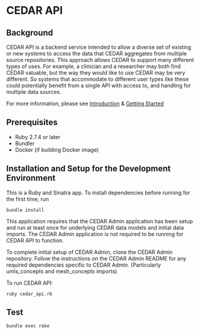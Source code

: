 # CEDAR API

## Background
CEDAR API is a backend service intended to allow a diverse set of existing or new systems to access the data that CEDAR aggregates from multiple source repositories. This approach allows CEDAR to support many different types of uses. For example, a clinician and a researcher may both find CEDAR valuable, but the way they would like to use CEDAR may be very different. So systems that accommodate to different user types like these could potentially benefit from a single API with access to, and handling for multiple data sources.

For more information, please see [Introduction](doc/Introduction.md) & [Getting Started](doc/GettingStarted.md)

## Prerequisites

- Ruby 2.7.4 or later
- Bundler
- Docker (if building Docker image)

## Installation and Setup for the Development Environment

This is a Ruby and Sinatra app. To install dependencies before running for the first time, run

```
bundle install
```

This application requires that the CEDAR Admin application has been setup and run at least once for underlying CEDAR data models and initial data imports. The CEDAR Admin application is not required to be running for CEDAR API to function.

To complete initial setup of CEDAR Admin, clone the CEDAR Admin repository. Follow the instructions on the CEDAR Admin README for any required dependencies specific to CEDAR Admin. (Particularly umls_concepts and mesh_concepts imports)

To run CEDAR API:
```
ruby cedar_api.rb
```

## Test

```sh
bundle exec rake
```

